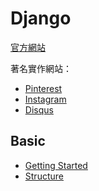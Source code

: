 Django
======

[官方網站](https://www.djangoproject.com/)

著名實作網站：

* [Pinterest](https://www.pinterest.com/)
* [Instagram](https://www.instagram.com/)
* [Disqus](https://disqus.com/)

Basic
-----

* [Getting Started](getting-started.md)
* [Structure](structure.md)
